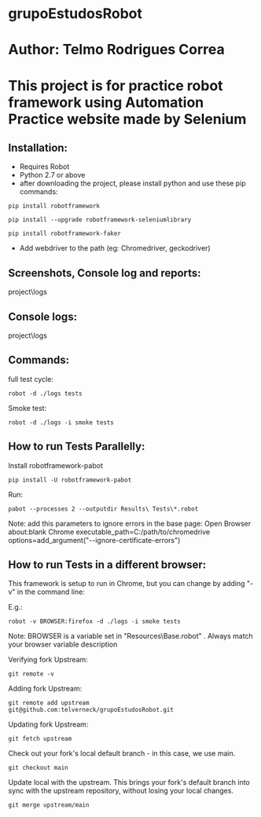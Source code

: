 # grupoEstudosRobot


# Author: Telmo Rodrigues Correa

# This project is for practice robot framework using Automation Practice website made by Selenium

## Installation:
- Requires Robot
- Python 2.7 or above
- after downloading the project, please install python and use these pip commands: 

```shell
pip install robotframework
```

```shell
pip install --upgrade robotframework-seleniumlibrary
```

```shell
pip install robotframework-faker
```

- Add webdriver to the path (eg: Chromedriver, geckodriver)

## Screenshots, Console log and reports:
project\logs

## Console logs:
project\logs

## Commands:
full test cycle: 
```shell
robot -d ./logs tests
```

Smoke test: 
```shell
robot -d ./logs -i smoke tests
```

## How to run Tests Parallelly:
Install robotframework-pabot  

```shell
pip install -U robotframework-pabot 
```

Run: 
```shell
pabot --processes 2 --outputdir Results\ Tests\*.robot
```

Note: add this parameters to ignore errors in the base page:
Open Browser        about:blank   Chrome         executable_path=C:/path/to/chromedrive     options=add_argument("--ignore-certificate-errors")

## How to run Tests in a different browser:

This framework is setup to run in Chrome, but you can change by adding "-v" in the command line: 

E.g.:
```shell
robot -v BROWSER:firefox -d ./logs -i smoke tests
```

Note: BROWSER is a variable set in "Resources\Base.robot" . Always match your browser variable description

Verifying fork Upstream:
```shell
git remote -v
```
Adding fork Upstream:
```shell
git remote add upstream git@github.com:telverneck/grupoEstudosRobot.git
```

Updating fork Upstream:
```shell
git fetch upstream
```
Check out your fork's local default branch - in this case, we use main.
```shell
git checkout main
```
Update local with the upstream. This brings your fork's default branch into sync with the upstream repository, without losing your local changes.
```shell
git merge upstream/main
```